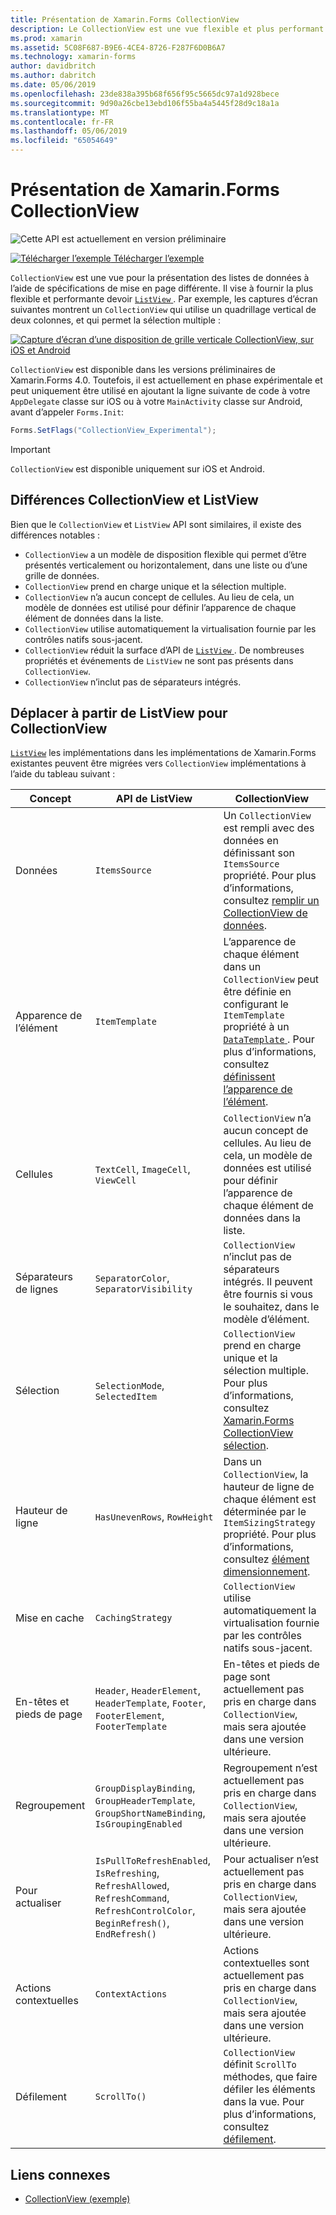 ```yaml
---
title: Présentation de Xamarin.Forms CollectionView
description: Le CollectionView est une vue flexible et plus performant pour la présentation des listes de données à l’aide des spécifications de mise en page différente.
ms.prod: xamarin
ms.assetid: 5C08F687-B9E6-4CE4-8726-F287F6D0B6A7
ms.technology: xamarin-forms
author: davidbritch
ms.author: dabritch
ms.date: 05/06/2019
ms.openlocfilehash: 23de838a395b68f656f95c5665dc97a1d928bece
ms.sourcegitcommit: 9d90a26cbe13ebd106f55ba4a5445f28d9c18a1a
ms.translationtype: MT
ms.contentlocale: fr-FR
ms.lasthandoff: 05/06/2019
ms.locfileid: "65054649"
---
```

# <a name="xamarinforms-collectionview-introduction"></a>Présentation de Xamarin.Forms CollectionView

![](~/media/shared/preview.png "Cette API est actuellement en version préliminaire")

[![Télécharger l’exemple](~/media/shared/download.png) Télécharger l’exemple](https://github.com/xamarin/xamarin-forms-samples/tree/forms40/UserInterface/CollectionViewDemos/)

`CollectionView` est une vue pour la présentation des listes de données à l’aide de spécifications de mise en page différente. Il vise à fournir la plus flexible et performante devoir [ `ListView` ](xref:Xamarin.Forms.ListView). Par exemple, les captures d’écran suivantes montrent un `CollectionView` qui utilise un quadrillage vertical de deux colonnes, et qui permet la sélection multiple :

[![Capture d’écran d’une disposition de grille verticale CollectionView, sur iOS et Android](introduction-images/verticalgrid-multipleselection.png "mise en page de grille verticale CollectionView avec la sélection multiple")](introduction-images/verticalgrid-multipleselection-large.png#lightbox "mise en page de grille verticale CollectionView avec sélection multiple")

`CollectionView` est disponible dans les versions préliminaires de Xamarin.Forms 4.0. Toutefois, il est actuellement en phase expérimentale et peut uniquement être utilisé en ajoutant la ligne suivante de code à votre `AppDelegate` classe sur iOS ou à votre `MainActivity` classe sur Android, avant d’appeler `Forms.Init`:

```csharp
Forms.SetFlags("CollectionView_Experimental");
```

> [!IMPORTANT]
> `CollectionView` est disponible uniquement sur iOS et Android.

## <a name="collectionview-and-listview-differences"></a>Différences CollectionView et ListView

Bien que le `CollectionView` et `ListView` API sont similaires, il existe des différences notables :

- `CollectionView` a un modèle de disposition flexible qui permet d’être présentés verticalement ou horizontalement, dans une liste ou d’une grille de données.
- `CollectionView` prend en charge unique et la sélection multiple.
- `CollectionView` n’a aucun concept de cellules. Au lieu de cela, un modèle de données est utilisé pour définir l’apparence de chaque élément de données dans la liste.
- `CollectionView` utilise automatiquement la virtualisation fournie par les contrôles natifs sous-jacent.
- `CollectionView` réduit la surface d’API de [ `ListView` ](xref:Xamarin.Forms.ListView). De nombreuses propriétés et événements de `ListView` ne sont pas présents dans `CollectionView`.
- `CollectionView` n’inclut pas de séparateurs intégrés.

## <a name="move-from-listview-to-collectionview"></a>Déplacer à partir de ListView pour CollectionView

[`ListView`](xref:Xamarin.Forms.ListView) les implémentations dans les implémentations de Xamarin.Forms existantes peuvent être migrées vers `CollectionView` implémentations à l’aide du tableau suivant :

| Concept | API de ListView | CollectionView |
|---|---|---|
| Données | `ItemsSource` | Un `CollectionView` est rempli avec des données en définissant son `ItemsSource` propriété. Pour plus d’informations, consultez [remplir un CollectionView de données](populate-data.md#populate-a-collectionview-with-data). |
| Apparence de l’élément | `ItemTemplate` | L’apparence de chaque élément dans un `CollectionView` peut être définie en configurant le `ItemTemplate` propriété à un [ `DataTemplate` ](xref:Xamarin.Forms.DataTemplate). Pour plus d’informations, consultez [définissent l’apparence de l’élément](populate-data.md#define-item-appearance). |
| Cellules | `TextCell`, `ImageCell`, `ViewCell` | `CollectionView` n’a aucun concept de cellules. Au lieu de cela, un modèle de données est utilisé pour définir l’apparence de chaque élément de données dans la liste. |
| Séparateurs de lignes | `SeparatorColor`, `SeparatorVisibility` | `CollectionView` n’inclut pas de séparateurs intégrés. Il peuvent être fournis si vous le souhaitez, dans le modèle d’élément. |
| Sélection | `SelectionMode`, `SelectedItem` | `CollectionView` prend en charge unique et la sélection multiple. Pour plus d’informations, consultez [Xamarin.Forms CollectionView sélection](selection.md). |
| Hauteur de ligne | `HasUnevenRows`, `RowHeight` | Dans un `CollectionView`, la hauteur de ligne de chaque élément est déterminée par le `ItemSizingStrategy` propriété. Pour plus d’informations, consultez [élément dimensionnement](layout.md#item-sizing).|
| Mise en cache | `CachingStrategy` | `CollectionView` utilise automatiquement la virtualisation fournie par les contrôles natifs sous-jacent. |
| En-têtes et pieds de page | `Header`, `HeaderElement`, `HeaderTemplate`, `Footer`, `FooterElement`, `FooterTemplate` | En-têtes et pieds de page sont actuellement pas pris en charge dans `CollectionView`, mais sera ajoutée dans une version ultérieure.|
| Regroupement | `GroupDisplayBinding`, `GroupHeaderTemplate`, `GroupShortNameBinding`, `IsGroupingEnabled` | Regroupement n’est actuellement pas pris en charge dans `CollectionView`, mais sera ajoutée dans une version ultérieure. |
| Pour actualiser | `IsPullToRefreshEnabled`, `IsRefreshing`, `RefreshAllowed`, `RefreshCommand`, `RefreshControlColor`, `BeginRefresh()`, `EndRefresh()` | Pour actualiser n’est actuellement pas pris en charge dans `CollectionView`, mais sera ajoutée dans une version ultérieure. |
| Actions contextuelles | `ContextActions` | Actions contextuelles sont actuellement pas pris en charge dans `CollectionView`, mais sera ajoutée dans une version ultérieure. |
| Défilement | `ScrollTo()` | `CollectionView` définit `ScrollTo` méthodes, que faire défiler les éléments dans la vue. Pour plus d’informations, consultez [défilement](scrolling.md). |

## <a name="related-links"></a>Liens connexes

- [CollectionView (exemple)](https://github.com/xamarin/xamarin-forms-samples/tree/forms40/UserInterface/CollectionViewDemos/)
